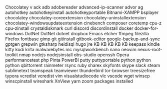 Chocolatey v
ack 
adb 
adobereader 
advanced-ip-scanner 
advor 
ag 
autohotkey 
autohotkeyinstall 
autohotkeyportable 
Bitnami-XAMPP 
bsplayer 
chocolatey 
chocolatey-coreextension 
chocolatey-uninstallextension 
chocolatey-windowsupdateextension 
cinebench 
composer 
coretemp 
cpu-z 
cpu-zinstall 
crystaldiskmark 
curl 
discord 
discordinstall 
docker 
docker-for-windows 
DotNet 
DotNet 
dotnet 
dropbox 
Emacs 
etcher 
ffmpeg 
filezilla 
Firefox 
fontbase 
gimp 
git 
gitinstall 
gitbook-editor 
google-backup-and-sync 
gptgen 
grepwin 
gtksharp 
heidisql 
hugo 
jre 
KB 
KB 
KB 
KB 
KB 
keepass 
kindle 
kitty 
kodi 
krita 
malwarebytes 
mc 
mysqlworkbench 
nano 
neovim 
nexus-root-toolkit 
nmap 
nodejs 
nodejsinstall 
obs-studio 
openssh 
Opera 
performancetest 
php 
Pinta 
PowerBI 
putty 
puttyportable 
python 
python 
python 
qbittorrent 
rainmeter 
rsync 
ruby 
sharex 
skyfonts 
skype 
slack 
steam 
sublimetext 
teamspeak 
teamviewer 
thunderbird 
tor-browser 
treesizefree 
typora 
vcredist 
vcredist 
vim 
visualstudiocode 
vlc 
vscode 
wget 
winscp 
winscpinstall 
wireshark 
XnView 
yarn 
zoom 
 packages installed
